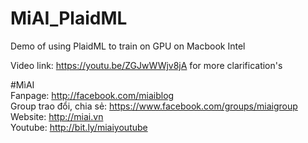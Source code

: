 # MiAI_PlaidML
Demo of using PlaidML to train on GPU on Macbook Intel

Video link:  https://youtu.be/ZGJwWWjv8jA for more clarification's 

#MìAI <br>
Fanpage: http://facebook.com/miaiblog<br>
Group trao đổi, chia sẻ: https://www.facebook.com/groups/miaigroup<br>
Website: http://miai.vn<br>
Youtube: http://bit.ly/miaiyoutube<br>
